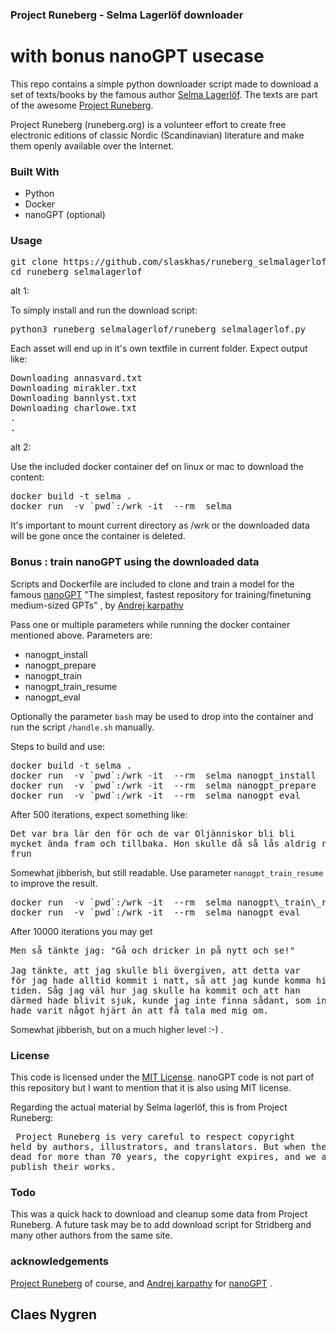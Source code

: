 
### Project Runeberg - Selma Lagerlöf downloader

# with bonus nanoGPT usecase

This repo contains a simple python downloader script made
to download a set of texts/books by the famous author [Selma Lagerlöf](https://sv.wikipedia.org/wiki/Selma_Lagerl%C3%B6f).
The texts are part of the awesome [Project Runeberg](http://runeberg.org/).

Project Runeberg (runeberg.org) is a volunteer effort to create free electronic editions of classic Nordic (Scandinavian) literature and make them openly available over the Internet.

### Built With
* Python
* Docker
* nanoGPT (optional)

### Usage

<pre>git clone https://github.com/slaskhas/runeberg_selmalagerlof.git
cd runeberg_selmalagerlof</pre>

alt 1:

To simply install and run the download script:
<pre>
python3 runeberg_selmalagerlof/runeberg_selmalagerlof.py
</pre>

Each asset will end up in it's own textfile in current folder.
Expect output like:
<pre>
Downloading annasvard.txt
Downloading mirakler.txt
Downloading bannlyst.txt
Downloading charlowe.txt
.
.
</pre>

alt 2:

Use the included docker container def on linux or mac to download the content:

<pre>docker build -t selma .
docker run  -v `pwd`:/wrk -it  --rm  selma 
</pre>

It's important to mount current directory as /wrk or the downloaded data will be gone once the container is deleted.

### Bonus : train nanoGPT using the downloaded data

Scripts and Dockerfile are included to clone and train a model for the famous [nanoGPT](https://github.com/karpathy/nanoGPT)  "The simplest, fastest repository for training/finetuning medium-sized GPTs" , by [Andrej
karpathy](https://github.com/karpathy)

Pass one or multiple parameters while running the docker container mentioned above.
Parameters are:

* nanogpt_install
* nanogpt_prepare
* nanogpt_train
* nanogpt\_train\_resume
* nanogpt_eval

Optionally the parameter `bash`  may be used to drop into the container and run the script `/handle.sh` manually.

Steps to build and use:

<pre>
docker build -t selma .
docker run  -v `pwd`:/wrk -it  --rm  selma nanogpt_install
docker run  -v `pwd`:/wrk -it  --rm  selma nanogpt_prepare  nanogpt_train
docker run  -v `pwd`:/wrk -it  --rm  selma nanogpt_eval
</pre>

After 500 iterations, expect something like:
<pre>
Det var bra lär den för och de var Oljänniskor bli bli
mycket ända fram och tillbaka. Hon skulle då så lås aldrig rörde, att hennes bli många i upphärkarna, att lättre föjde
frun
</pre>
Somewhat jibberish, but still readable.
Use parameter `nanogpt_train_resume` to improve the result.
<pre>
docker run  -v `pwd`:/wrk -it  --rm  selma nanogpt\_train\_resume
docker run  -v `pwd`:/wrk -it  --rm  selma nanogpt_eval
</pre>
After 10000 iterations you may get
<pre>
Men så tänkte jag: "Gå och dricker in på nytt och se!"

Jag tänkte, att jag skulle bli övergiven, att detta var
för jag hade alltid kommit i natt, så att jag kunde komma hit i
tiden. Såg jag väl hur jag skulle ha kommit och att han
därmed hade blivit sjuk, kunde jag inte finna sådant, som inte
hade varit något hjärt än att få tala med mig om.
</pre>

Somewhat jibberish, but on a much higher level :-) .

### License

This code is licensed under the [MIT License](https://en.wikipedia.org/wiki/MIT_License). nanoGPT code is not part of this repository but I want to mention that it is also using MIT license. 

Regarding the actual material by Selma lagerlöf, this is from Project Runeberg: <pre>
Project Runeberg is very careful to respect copyright
held by authors, illustrators, and translators. 
But when they have been dead for more than 70 years, 
the copyright expires, 
and we are free to publish their works.
</pre>

### Todo

This was a quick hack to download and cleanup some data from Project Runeberg. A future task may be to add download script for Stridberg and many other authors from the same site.

### acknowledgements
[Project Runeberg](http://runeberg.org/) of course, and [Andrej
karpathy](https://github.com/karpathy) for [nanoGPT](https://github.com/karpathy/nanoGPT) .

## Claes Nygren 
